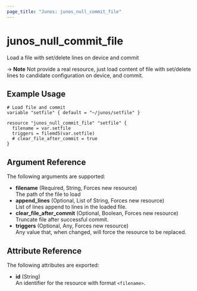 ```yaml
---
page_title: "Junos: junos_null_commit_file"
---
```


# junos_null_commit_file

Load a file with set/delete lines on device and commit

-> **Note**
  Not provide a real resource, just load content of file with set/delete lines to
  candidate configuration on device, and commit.

## Example Usage

```hcl
# Load file and commit
variable "setfile" { default = "~/junos/setfile" }

resource "junos_null_commit_file" "setfile" {
  filename = var.setfile
  triggers = filemd5(var.setfile)
  # clear_file_after_commit = true
}
```

## Argument Reference

The following arguments are supported:

- **filename** (Required, String, Forces new resource)  
  The path of the file to load
- **append_lines** (Optional, List of String, Forces new resource)  
  List of lines append to lines in the loaded file.
- **clear_file_after_commit** (Optional, Boolean, Forces new resource)  
  Truncate file after successful commit.
- **triggers** (Optional, Any, Forces new resource)  
  Any value that, when changed, will force the resource to be replaced.

## Attribute Reference

The following attributes are exported:

- **id** (String)  
  An identifier for the resource with format `<filename>`.
